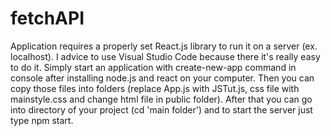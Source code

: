 # fetchAPI

Application requires a properly set React.js library to run it on a server (ex. localhost). I advice to use Visual Studio Code because there it's really easy to do it. Simply start an application with create-new-app command in console after installing node.js and react on your computer. Then you can copy those files into folders (replace App.js with JSTut.js, css file with mainstyle.css and change html file in public folder). After that you can go into directory of your project (cd 'main folder') and to start the server just type npm start.
